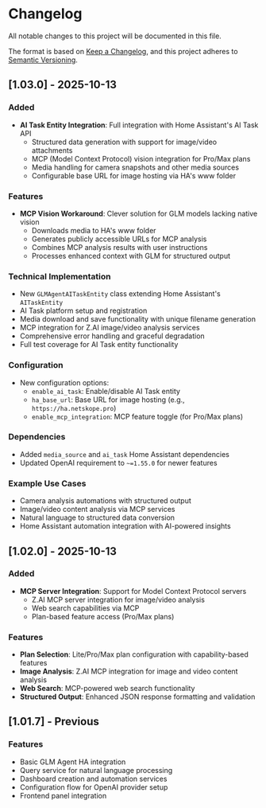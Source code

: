 # Changelog

All notable changes to this project will be documented in this file.

The format is based on [Keep a Changelog](https://keepachangelog.com/en/1.0.0/),
and this project adheres to [Semantic Versioning](https://semver.org/spec/v2.0.0.html).

## [1.03.0] - 2025-10-13

### Added
- **AI Task Entity Integration**: Full integration with Home Assistant's AI Task API
  - Structured data generation with support for image/video attachments
  - MCP (Model Context Protocol) vision integration for Pro/Max plans
  - Media handling for camera snapshots and other media sources
  - Configurable base URL for image hosting via HA's www folder

### Features
- **MCP Vision Workaround**: Clever solution for GLM models lacking native vision
  - Downloads media to HA's www folder
  - Generates publicly accessible URLs for MCP analysis
  - Combines MCP analysis results with user instructions
  - Processes enhanced context with GLM for structured output

### Technical Implementation
- New `GLMAgentAITaskEntity` class extending Home Assistant's `AITaskEntity`
- AI Task platform setup and registration
- Media download and save functionality with unique filename generation
- MCP integration for Z.AI image/video analysis services
- Comprehensive error handling and graceful degradation
- Full test coverage for AI Task entity functionality

### Configuration
- New configuration options:
  - `enable_ai_task`: Enable/disable AI Task entity
  - `ha_base_url`: Base URL for image hosting (e.g., `https://ha.netskope.pro`)
  - `enable_mcp_integration`: MCP feature toggle (for Pro/Max plans)

### Dependencies
- Added `media_source` and `ai_task` Home Assistant dependencies
- Updated OpenAI requirement to `~=1.55.0` for newer features

### Example Use Cases
- Camera analysis automations with structured output
- Image/video content analysis via MCP services
- Natural language to structured data conversion
- Home Assistant automation integration with AI-powered insights

## [1.02.0] - 2025-10-13

### Added
- **MCP Server Integration**: Support for Model Context Protocol servers
  - Z.AI MCP server integration for image/video analysis
  - Web search capabilities via MCP
  - Plan-based feature access (Pro/Max plans)

### Features
- **Plan Selection**: Lite/Pro/Max plan configuration with capability-based features
- **Image Analysis**: Z.AI MCP integration for image and video content analysis
- **Web Search**: MCP-powered web search functionality
- **Structured Output**: Enhanced JSON response formatting and validation

## [1.01.7] - Previous

### Features
- Basic GLM Agent HA integration
- Query service for natural language processing
- Dashboard creation and automation services
- Configuration flow for OpenAI provider setup
- Frontend panel integration